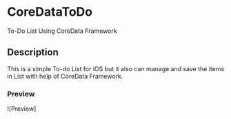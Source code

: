 # CoreDataToDo
To-Do List Using CoreData Framework
## Description

This is a simple To-do List for iOS but it also can manage and save the items in List with help of CoreData Framework.

### Preview
![Preview]
